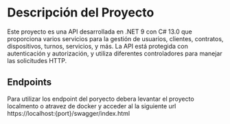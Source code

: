 # Descripción del Proyecto

Este proyecto es una API desarrollada en .NET 9 con C# 13.0 que proporciona varios servicios para la gestión de usuarios, clientes, contratos, dispositivos, turnos, servicios, y más. La API está protegida con autenticación y autorización, y utiliza diferentes controladores para manejar las solicitudes HTTP.

## Endpoints

Para utilizar los endpoint del poryecto debera levantar el proyecto localmento o atravez de docker y acceder al la siguiente url https://localhost:{port}/swagger/index.html
